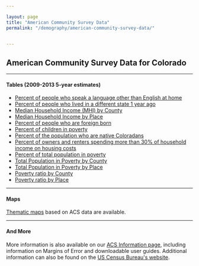 ```yaml
---

layout: page
title: "American Community Survey Data"
permalink: "/demography/american-community-survey-data/"

    
---
```

## American Community Survey Data for Colorado
- - -
#### Tables (2009-2013 5-year estimates)

- [Percent of people who speak a language other than English at home](https://drive.google.com/open?id=0B7M2RcHltx4GQlNWODFSUTFudGs)
- [Percent of people who lived in a different state 1 year ago](https://drive.google.com/open?id=0B7M2RcHltx4GNlRkWjhQYW5RX1k)
- [Median Household Income (MHI) by County](https://drive.google.com/open?id=0B7M2RcHltx4GNDdDeXZMY2JBZG8)
- [Median Household Income by Place](https://drive.google.com/open?id=0B7M2RcHltx4GUHA5aE9VNlVXLU0)
- [Percent of people who are foreign born](https://drive.google.com/open?id=0B7M2RcHltx4GNkNjQ082ZHhIMm8)
- [Percent of children in poverty](https://drive.google.com/open?id=0B7M2RcHltx4GMlk2ZjlCNTU4OG8)
- [Percent of the population who are native Coloradans](https://drive.google.com/open?id=0B7M2RcHltx4GRG9LZTc3VnFIQ2s)
- [Percent of owners and renters spending more than 30% of household income on housing costs](https://drive.google.com/open?id=0B7M2RcHltx4GaWIwTDhDZEVNc1k)
- [Percent of total population in poverty](https://drive.google.com/open?id=0B7M2RcHltx4GeGJMOTRpeG1Kd2c)
- [Total Population in Poverty by County](https://drive.google.com/open?id=0B7M2RcHltx4Gb0FubEtQNHAwV3c)
- [Total Population in Poverty by Place](https://drive.google.com/open?id=0B7M2RcHltx4GQm1HQUZncjhoZEU)
- [Poverty ratio by County](https://drive.google.com/open?id=0B7M2RcHltx4Gczg0RW5yM1RxV2s)
- [Poverty ratio by Place](https://drive.google.com/open?id=0B7M2RcHltx4GU2FPTF9NV1pSVUU)

- - -

#### Maps

[Thematic maps](/demography/thematic-maps/) based on ACS data are available.
- - -
#### And More

More information is also available on our [ACS Information page](/demography/american-community-survey-information/), including information on Margins of Error and downloadable user guides. Additional information can also be found on the [US Census Bureau's website](http://www.census.gov/).